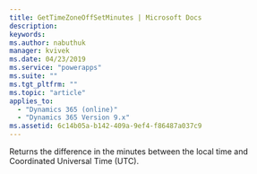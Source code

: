 ```yaml
---
title: GetTimeZoneOffSetMinutes | Microsoft Docs
description: 
keywords:
ms.author: nabuthuk
manager: kvivek
ms.date: 04/23/2019
ms.service: "powerapps"
ms.suite: ""
ms.tgt_pltfrm: ""
ms.topic: "article"
applies_to: 
  - "Dynamics 365 (online)"
  - "Dynamics 365 Version 9.x"
ms.assetid: 6c14b05a-b142-409a-9ef4-f86487a037c9
---
```


Returns the difference in the minutes between the local time and Coordinated Universal Time (UTC).
